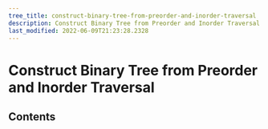 ```yaml
---
tree_title: construct-binary-tree-from-preorder-and-inorder-traversal
description: Construct Binary Tree from Preorder and Inorder Traversal
last_modified: 2022-06-09T21:23:28.2328
---
```


# Construct Binary Tree from Preorder and Inorder Traversal

## Contents
